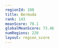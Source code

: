 ```yaml
---
regionId: 108
title: Bermuda
rank: 143
meanScore: 70.1
globalMeanScore: 73.46
numRegions: 220
layout: region_score
---
```

